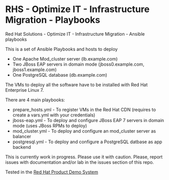 # RHS - Optimize IT - Infrastructure Migration - Playbooks
Red Hat Solutions - Optimize IT - Infrastructure Migration - Ansible playbooks

This is a set of Ansible Playbooks and hosts to deploy
* One Apache Mod_cluster server (lb.example.com)
* Two JBoss EAP servers in domain mode (jboss0.example.com, jboss1.example.com) 
* One PostgreSQL database (db.example.com)

The VMs to deploy all the software have to be installed with Red Hat Enterprise Linux 7.

There are 4 main playbooks:
* prepare_hosts.yml - To register VMs in the Red Hat CDN (requires to create a vars.yml with your credentials)
* jboss-eap.yml - To deploy and configure JBoss EAP 7 servers in domain mode (uses JBoss RPMs to deploy)
* mod_cluster.yml -  To deploy and configure an mod_cluster server as balancer
* postgresql.yml - To deploy and configure a PostgreSQL datbase as app backend

This is currently work in progress. Please use it with caution.
Please, report issues with documentation and/or lab in the issues section of this repo.

Tested in the [Red Hat Product Demo System](https://rhpds.redhat.com)

